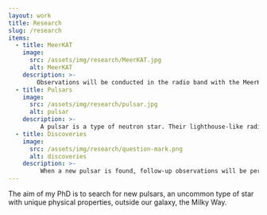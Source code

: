 ```yaml
---
layout: work
title: Research
slug: /research
items:
  - title: MeerKAT
    image:
      src: /assets/img/research/MeerKAT.jpg
      alt: MeerKAT
    description: >-
        Observations will be conducted in the radio band with the MeerKAT telescope, a radio dish interferometer approaching completion in South Africa. The MeerKAT telescope is a precursor of the mid-frequency component of the Square Kilometer Array, an international project to build the largest radio interferometer ever designed. MeerKAT is located in South Africa, in the Karoo desert. It will be the most sensitive radio interferometer in its wavelength range. It consists of 64 Gregorian dishes, each of 13.96m diameter. The furthest dishes have a maximum separation of 8 km. This project is part of a larger MeerKAT pulsar survey, [TRAPUM](trapum.org). Image: South African Radio Astronomy Observatory
  - title: Pulsars
    image:
      src: /assets/img/research/pulsar.jpg
      alt: pulsar
    description: >-
         A pulsar is a type of neutron star. Their lighthouse-like radio beams are observed as pulses from the Earth. These collapsed stars are amongst the most extreme objects of the Universe - they are some of the fastest spinning stars (usually, they undergo one complete revolution in less than a few seconds); they are the smallest and densest stars, with approximately the mass of our Sun contained in a radius of a few tens of kilometres; and they have the strongest stellar magnetic fields. Image: 123RF
  - title: Discoveries
    image:
      src: /assets/img/research/question-mark.png
      alt: discoveries
    description: >-
         When a new pulsar is found, follow-up observations will be performed to determine its properties and open further science studies. Since their discovery in 1967, pulsars have been a formidable “laboratory” for several fields of science. Their pulses can have a better ability in timekeeping than atomic clocks. Any variations in the timing of these pulses can be an indicator of astrophysical processes such as gravitational waves, companion stars, planets, superdense matter states, relativistic plasma mechanisms, etc. By extending the extragalactic sample of known pulsars, we will be able to perform Magellanic Cloud neutron star population studies. For example, we could understand better how metallicity affects the formation of neutron stars, or predict double neutron star merger rates. Furthermore, the dispersion and scattering of radio waves by the ISM give an estimation of its density between us and the Magellanic Clouds. 
---
```


The aim of my PhD is to search for new pulsars, an uncommon type of star with unique physical properties, outside our galaxy, the Milky Way.
<br />
<br />
